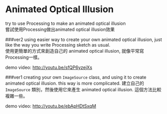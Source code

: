 Animated Optical Illusion
==========================
try to use Processing to make an animated optical illusion<br/>
嘗試使用Processing做出animated optical illusion效果

###ver2
using easier way to create your own animated optical illusion, just like the way you write Processing sketch as usual.<br/>
使用更簡單的方式來創造自己的 animated optical illusion, 就像平常寫Processing一樣。

demo video: http://youtu.be/sfQP6yzejXs


###ver1
creating your own `ImageSource` class, and using it to create animated optical illusion. this way is more complicated.
建立自己的 `ImageSource` 類別，然後使用它來產生 animated optical illusion. 這個方法比較複雜一些。

demo video: http://youtu.be/ebApHDtSxqM


